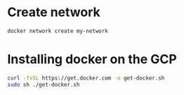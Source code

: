 # Create network

```sh
docker network create my-network
```

# Installing docker on the GCP

```sh
curl -fsSL https://get.docker.com -o get-docker.sh
sudo sh ./get-docker.sh
```
